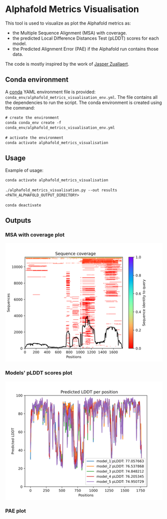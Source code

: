 # Alphafold Metrics Visualisation

This tool is used to visualize as plot the Alphafold metrics as:
- the Multiple Sequence Alignment (MSA) with coverage.
- the predicted Local Difference Distances Test (pLDDT) scores for each model.
- the Predicted Alignment Error (PAE) if the Alphafold run contains those data.

The code is mostly inspired by the work of [Jasper Zuallaert](https://github.com/jasperzuallaert/VIBFold/blob/main/visualize_alphafold_results.py).

## Conda environment

A [conda](https://docs.conda.io/projects/conda/en/latest/index.html) YAML environment file is provided: 
`conda_env/alphafold_metrics_visualisation_env.yml`. The file contains all the dependencies to run the script.
The conda environment is created using the command:
```shell script
# create the environment
conda conda_env create -f conda_env/alphafold_metrics_visualisation_env.yml

# activate the environment
conda activate alphafold_metrics_visualisation
```

## Usage

Example of usage:
```shell
conda activate alphafold_metrics_visualisation

./alphafold_metrics_visualisation.py --out results <PATH_ALPHAFOLD_OUTPUT_DIRECTORY>

conda deactivate
```

## Outputs

### MSA with coverage plot

![MSA with coverage](_static/msa_coverage.svg)

### Models' pLDDT scores plot

![pLDDt](_static/pLDDT.svg)

### PAE plot